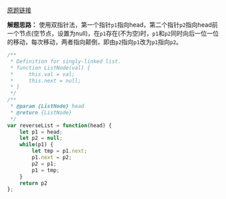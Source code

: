 [原题链接](https://leetcode-cn.com/problems/reverse-linked-list/)

**解题思路：**
使用双指针法，第一个指针` p1 `指向head，第二个指针` p2 `指向head前一个节点(空节点，设置为null)，在` p1 `存在(不为空)时，` p1 `和` p2 `同时向后一位一位的移动，每次移动，两者指向颠倒，即由` p2 `指向` p1 `改为` p1 `指向` p2 `。
```js
/**
 * Definition for singly-linked list.
 * function ListNode(val) {
 *     this.val = val;
 *     this.next = null;
 * }
 */
/**
 * @param {ListNode} head
 * @return {ListNode}
 */
var reverseList = function(head) {
    let p1 = head;
    let p2 = null;
    while(p1) {
        let tmp = p1.next;
        p1.next = p2;
        p2 = p1;
        p1 = tmp;
    }
    return p2
};
``` 